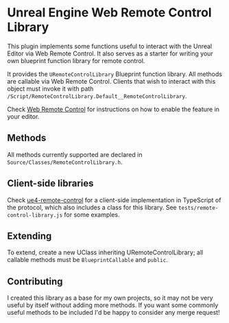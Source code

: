 # Unreal Engine Web Remote Control Library

This plugin implements some functions useful to interact with the Unreal Editor via
Web Remote Control. It also serves as a starter for writing your own blueprint function
library for remote control.

It provides the `URemoteControlLibrary` Blueprint function library. All methods
are callable via Web Remote Control. Clients that wish to interact with this object
must invoke it with path `/Script/RemoteControlLibrary.Default__RemoteControlLibrary`.

Check [Web Remote Control](https://docs.unrealengine.com/en-US/Engine/Editor/ScriptingAndAutomation/WebControl/index.html)
for instructions on how to enable the feature in your editor.

## Methods

All methods currently supported are declared in `Source/Classes/RemoteControlLibrary.h`.

## Client-side libraries

Check [ue4-remote-control](https://github.com/sovietspaceship/ue4-remote-control)
for a client-side implementation in TypeScript of the protocol, which also includes a class
for this library. See `tests/remote-control-library.js` for some examples.

## Extending

To extend, create a new UClass inheriting URemoteControlLibrary; all callable
methods must be `BlueprintCallable` and `public`.

## Contributing

I created this library as a base for my own projects, so it may not be very useful by itself without
adding more methods.
If you want some commonly useful methods to be included I'd be happy to consider any merge request!
